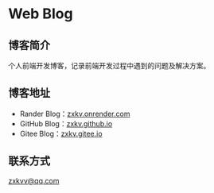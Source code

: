 # Web Blog

## 博客简介

个人前端开发博客，记录前端开发过程中遇到的问题及解决方案。

## 博客地址

-   Rander Blog：[zxkv.onrender.com](https://zxkv.onrender.com/)
-   GitHub Blog：[zxkv.github.io](https://zxkv.github.io/)
-   Gitee Blog：[zxkv.gitee.io](https://zxkv.gitee.io/)

## 联系方式

<zxkvv@qq.com>
